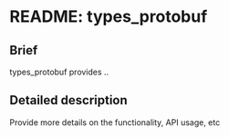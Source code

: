 # README: types_protobuf

## Brief

types_protobuf provides .. <one line description>

## Detailed description

Provide more details on the functionality, API usage, etc
